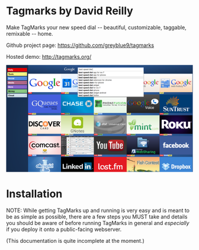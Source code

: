 

Tagmarks by David Reilly
======================

Make TagMarks your new speed dial -- beautiful, customizable, taggable,
remixable -- home.


Github project page:
https://github.com/greyblue9/tagmarks

Hosted demo:
http://tagmarks.org/

![Screenshot](/res/img/screenshot-websearch.png)


Installation
============

NOTE: While getting TagMarks up and running is very easy and is meant to be as
simple as possible, there are a few steps you MUST take and details you should
be aware of before running TagMarks in general and *especially* if you
deploy it onto a public-facing webserver.

(This documentation is quite incomplete at the moment.)

